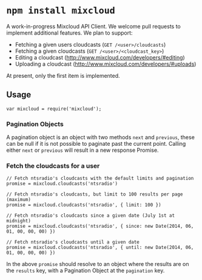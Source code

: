 # `npm install mixcloud`

A work-in-progress Mixcloud API Client. We welcome pull requests to implement 
additional features. We plan to support:

- Fetching a given users cloudcasts (`GET /<user>/cloudcasts`)
- Fetching a given cloudcasts (`GET /<user>/<cloudcast_key>`)
- Editing a cloudcast (http://www.mixcloud.com/developers/#editing)
- Uploading a cloudcast (http://www.mixcloud.com/developers/#uploads)

At present, only the first item is implemented.

## Usage

```
var mixcloud = require('mixcloud');
```

### Pagination Objects

A pagination object is an object with two methods `next` and `previous`, these 
can be null if it is not possible to paginate past the current point. Calling 
either `next` or `previous` will result in a new response Promise.

### Fetch the cloudcasts for a user

```
// Fetch ntsradio's cloudcasts with the default limits and pagination
promise = mixcloud.cloudcasts('ntsradio')

// Fetch ntsradio's cloudcasts, but limit to 100 results per page (maximum)
promise = mixcloud.cloudcasts('ntsradio', { limit: 100 })

// Fetch ntsradio's cloudcasts since a given date (July 1st at midnight)
promise = mixcloud.cloudcasts('ntsradio', { since: new Date(2014, 06, 01, 00, 00, 00) })

// Fetch ntsradio's cloudcasts until a given date
promise = mixcloud.cloudcasts('ntsradio', { until: new Date(2014, 06, 01, 00, 00, 00) })
```

In the above `promise` should resolve to an object where the results are on the 
`results` key, with a Pagination Object at the `pagination` key.
